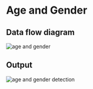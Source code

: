 # Age and Gender

## Data flow diagram
![age and gender](https://user-images.githubusercontent.com/33021781/76073823-46898a80-5fc0-11ea-8dfb-ae37b2aaec4a.png)

## Output
![age and gender detection](https://user-images.githubusercontent.com/33021781/76073910-691ba380-5fc0-11ea-8ebc-55eab14c8b63.png)

